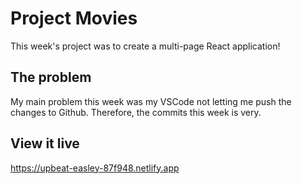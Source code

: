 # Project Movies
This week's project was to create a multi-page React application!


## The problem

My main problem this week was my VSCode not letting me push the changes to Github. Therefore, the commits this week is very. 

## View it live

https://upbeat-easley-87f948.netlify.app

